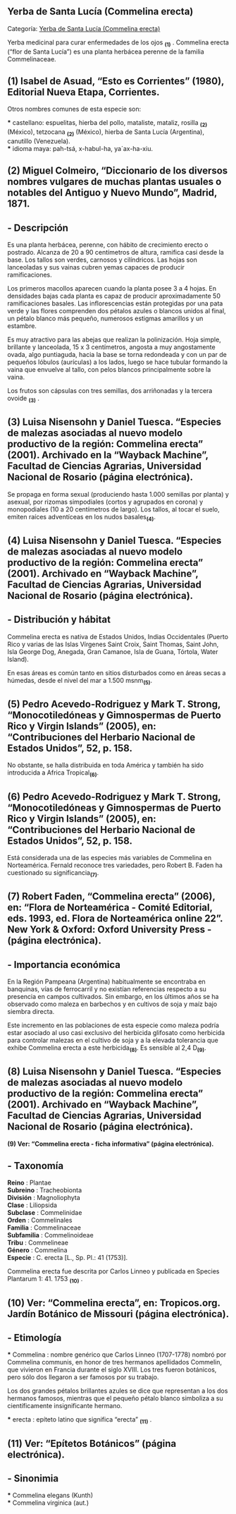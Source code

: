 ## Yerba de Santa Lucía (Commelina erecta)

Categoría: [Yerba de Santa Lucía (Commelina erecta)](http://descubrircorrientes.com.ar/2012/index.php/4489-geografia/6-fitogeografia/vegetacion-y-flora/yerba-de-santa-lucia-commelina-erecta)

Yerba medicinal para curar enfermedades de los ojos <sub><strong><span><span>(1)</span></span></strong></sub> . Commelina erecta (“flor de Santa Lucía”) es una planta herbácea perenne de la familia Commelinaceae.

## **(1) Isabel de Asuad, “Esto es Corrientes” (1980), Editorial Nueva Etapa, Corrientes.**

Otros nombres comunes de esta especie son:

**\*** castellano: espuelitas, hierba del pollo, mataliste, mataliz, rosilla <sub><strong><span><span> (2)</span></span></strong></sub> (México), tetzocana <sub><strong><span><span> (2)</span></span></strong></sub> (México), hierba de Santa Lucía (Argentina), canutillo (Venezuela).  
**\*** idioma maya: pah-tsá, x-habul-ha, ya´ax-ha-xiu.

## **(2) Miguel Colmeiro, “Diccionario de los diversos nombres vulgares de muchas plantas usuales o notables del Antiguo y Nuevo Mundo”, Madrid, 1871.**

## **\- Descripción**

Es una planta herbácea, perenne, con hábito de crecimiento erecto o postrado. Alcanza de 20 a 90 centímetros de altura, ramifica casi desde la base. Los tallos son verdes, carnosos y cilíndricos. Las hojas son lanceoladas y sus vainas cubren yemas capaces de producir ramificaciones.

Los primeros macollos aparecen cuando la planta posee 3 a 4 hojas. En densidades bajas cada planta es capaz de producir aproximadamente 50 ramificaciones basales. Las inflorescencias están protegidas por una pata verde y las flores comprenden dos pétalos azules o blancos unidos al final, un pétalo blanco más pequeño, numerosos estigmas amarillos y un estambre.

Es muy atractivo para las abejas que realizan la polinización. Hoja simple, brillante y lanceolada, 15 x 3 centímetros, angosta a muy angostamente ovada, algo puntiaguda, hacia la base se torna redondeada y con un par de pequeños lóbulos (aurículas) a los lados, luego se hace tubular formando la vaina que envuelve al tallo, con pelos blancos principalmente sobre la vaina.

Los frutos son cápsulas con tres semillas, dos arriñonadas y la tercera ovoide <sub><strong><span><span>(3)</span></span></strong></sub> .

## **(3) Luisa Nisensohn y Daniel Tuesca. “Especies de malezas asociadas al nuevo modelo productivo de la región: Commelina erecta” (2001). Archivado en la “Wayback Machine”, Facultad de Ciencias Agrarias, Universidad Nacional de Rosario (página electrónica).**

Se propaga en forma sexual (produciendo hasta 1.000 semillas por planta) y asexual, por rizomas simpodiales (cortos y agrupados en corona) y monopodiales (10 a 20 centímetros de largo). Los tallos, al tocar el suelo, emiten raíces adventíceas en los nudos basales<sub><strong>(4)</strong></sub>.

## **(4) Luisa Nisensohn y Daniel Tuesca. “Especies de malezas asociadas al nuevo modelo productivo de la región: Commelina erecta” (2001). Archivado en “Wayback Machine”, Facultad de Ciencias Agrarias, Universidad Nacional de Rosario (página electrónica).**

## **\- Distribución y hábitat**

Commelina erecta es nativa de Estados Unidos, Indias Occidentales (Puerto Rico y varias de las Islas Vírgenes Saint Croix, Saint Thomas, Saint John, Isla George Dog, Anegada, Gran Camanoe, Isla de Guana, Tórtola, Water Island).

En esas áreas es común tanto en sitios disturbados como en áreas secas a húmedas, desde el nivel del mar a 1.500 msnm<sub><strong>(5)</strong></sub>.

## **(5) Pedro Acevedo-Rodriguez y Mark T. Strong, “Monocotiledóneas y Gimnospermas de Puerto Rico y Virgin Islands” (2005), en: “Contribuciones del Herbario Nacional de Estados Unidos”, 52, p. 158.**

No obstante, se halla distribuida en toda América y también ha sido introducida a Africa Tropical<sub><strong>(6)</strong></sub>.

## **(6) Pedro Acevedo-Rodriguez y Mark T. Strong, “Monocotiledóneas y Gimnospermas de Puerto Rico y Virgin Islands” (2005), en: “Contribuciones del Herbario Nacional de Estados Unidos”, 52, p. 158.**

Está considerada una de las especies más variables de Commelina en Norteamérica. Fernald reconoce tres variedades, pero Robert B. Faden ha cuestionado su significancia<sub><strong>(7)</strong></sub>.

## **(7) Robert Faden, “Commelina erecta” (2006), en: “Flora de Norteamérica - Comité Editorial, eds. 1993, ed. Flora de Norteamérica online 22”. New York & Oxford: Oxford University Press - (página electrónica).**

## **\- Importancia económica**

En la Región Pampeana (Argentina) habitualmente se encontraba en banquinas, vías de ferrocarril y no existían referencias respecto a su presencia en campos cultivados. Sin embargo, en los últimos años se ha observado como maleza en barbechos y en cultivos de soja y maíz bajo siembra directa.

Este incremento en las poblaciones de esta especie como maleza podría estar asociado al uso casi exclusivo del herbicida glifosato como herbicida para controlar malezas en el cultivo de soja y a la elevada tolerancia que exhibe Commelina erecta a este herbicida<sub><strong>(8)</strong></sub>. Es sensible al 2,4 D<sub><strong>(9)</strong></sub>.

## **(8) Luisa Nisensohn y Daniel Tuesca. “Especies de malezas asociadas al nuevo modelo productivo de la región: Commelina erecta” (2001). Archivado en “Wayback Machine”, Facultad de Ciencias Agrarias, Universidad Nacional de Rosario (página electrónica).**  
**(9) Ver: “Commelina erecta - ficha informativa” (página electrónica).**

## **\- Taxonomía**

**Reino** : Plantae  
**Subreino** : Tracheobionta  
**División** : Magnoliophyta  
**Clase** : Liliopsida  
**Subclase** : Commelinidae  
**Orden** : Commelinales  
**Familia** : Commelinaceae  
**Subfamilia** : Commelinoideae  
**Tribu** : Commelineae  
**Género** : Commelina  
**Especie** : C. erecta \[L., Sp. Pl.: 41 (1753)\].

Commelina erecta fue descrita por Carlos Linneo y publicada en Species Plantarum 1: 41. 1753 <sub><strong><span><span>(10)</span></span></strong></sub> .

## **(10) Ver: “Commelina erecta”, en: Tropicos.org. Jardín Botánico de Missouri (página electrónica).**

## **\- Etimología**

**\*** Commelina : nombre genérico que Carlos Linneo (1707-1778) nombró por Commelina communis, en honor de tres hermanos apellidados Commelin, que vivieron en Francia durante el siglo XVIII. Los tres fueron botánicos, pero sólo dos llegaron a ser famosos por su trabajo.

Los dos grandes pétalos brillantes azules se dice que representan a los dos hermanos famosos, mientras que el pequeño pétalo blanco simboliza a su científicamente insignificante hermano.

**\*** erecta : epíteto latino que significa “erecta” <sub><strong><span><span> (11)</span></span></strong></sub> .

## **(11) Ver: “Epítetos Botánicos” (página electrónica).**

## **\- Sinonimia**

**\*** Commelina elegans (Kunth)  
**\*** Commelina virginica (aut.)
